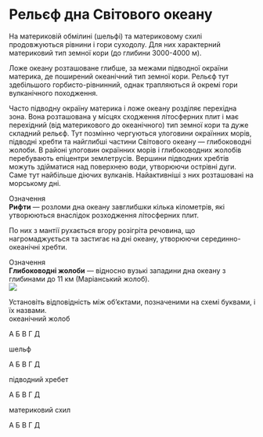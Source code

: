 Рельєф дна Свiтового океану
===========================

На материковій обмілині (<span class="p1">шельфі</span>) та <span class="p1">материковому схилі</span> продовжуються рівнини і гори суходолу. Для них характерний материковий тип земної кори (до глибини 3000-4000 м).

<span class="p1">Ложе океану</span> розташоване глибше, за межами підводної окраїни материка, де поширений океанічний тип земної кори. Рельєф тут здебільшого горбисто-рівнинний, однак трапляються й окремі гори вулканічного походження.

Часто підводну окраїну материка і ложе океану розділяє <span class="p1">перехідна зона</span>. Вона розташована у місцях сходження літосферних плит і має перехідний (від материкового до океанічного) тип земної кори та дуже складний рельєф. Тут позмінно чергуються улоговини окраїнних морів, підводні хребти та найглибші частини Світового океану — глибоководні жолоби. В районі улоговин окраїнних морів і глибоководних жолобів перебувають епіцентри землетрусів. Вершини підводних хребтів можуть здійматися над поверхнею води, утворюючи острівні дуги. Саме тут найбільше діючих вулканів. Найактивніші з них розташовані на морському дні.

<div class="eoz-wrap">
<span class="eoz">Означення</span>
<div class="eoz-text">
<b>Рифти</b> — розломи дна океану завглибшки кiлька кiлометрiв, якi утворюються внаслiдок розходження лiтосферних плит.
</div>
</div>

По них з мантії рухається вгору розігріта речовина, що нагромаджується та застигає на дні океану, утворюючи серединно-океанічні хребти.

<div class="eoz-wrap">
<span class="eoz">Означення</span>
<div class="eoz-text">
<b>Глибоководнi жолоби</b> — вiдносно вузькi западини дна океану з глибинами до 11 км (Марiанський жолоб).
</div>
</div>

<img src=”q5.9.jpg”>
<quiz>
<question>
<p>Установіть відповідність між об’єктами, позначеними на схемі буквами, і  їх назвами.<br>
океанічний жолоб</p>
<answer>А</answer>
<answer>Б</answer>
<answer correct>В</answer>
<answer>Г</answer>
<answer>Д</answer>
</question>
<question>
<p>шельф </p>
<answer correct>А</answer>
<answer>Б</answer>
<answer>В</answer>
<answer>Г</answer>
<answer>Д</answer>
</question>
<question>
<p>підводний хребет </p>
<answer>А</answer>
<answer>Б</answer>
<answer>В</answer>
<answer>Г</answer>
<answer correct>Д</answer>
</question>
<question><p>материковий схил</p>
<answer>А</answer>
<answer correct>Б</answer>
<answer>В</answer>
<answer>Г</answer>
<answer>Д</answer>
</question>
</quiz>